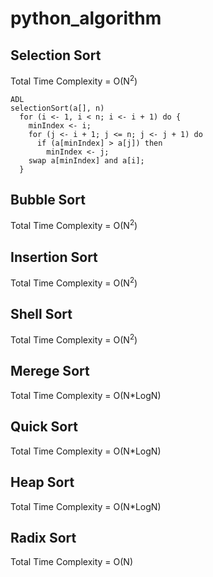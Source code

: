 # python_algorithm
## Selection Sort
Total Time Complexity = O(N<sup>2</sup>)

```
ADL
selectionSort(a[], n)
  for (i <- 1, i < n; i <- i + 1) do {
    minIndex <- i;
    for (j <- i + 1; j <= n; j <- j + 1) do
      if (a[minIndex] > a[j]) then
        minIndex <- j;
    swap a[minIndex] and a[i];
  }
```

## Bubble Sort
Total Time Complexity = O(N<sup>2</sup>)

## Insertion Sort
Total Time Complexity = O(N<sup>2</sup>)

## Shell Sort
Total Time Complexity = O(N<sup>2</sup>)

## Merege Sort
Total Time Complexity = O(N*LogN)

## Quick Sort
Total Time Complexity = O(N*LogN)

## Heap Sort
Total Time Complexity = O(N*LogN)

## Radix Sort
Total Time Complexity = O(N)
